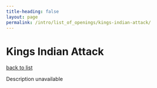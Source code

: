 ```yaml
---
title-heading: false
layout: page
permalink: /intro/list_of_openings/kings-indian-attack/
---
```


# Kings Indian Attack

[back to list](../../list_of_openings)

Description unavailable